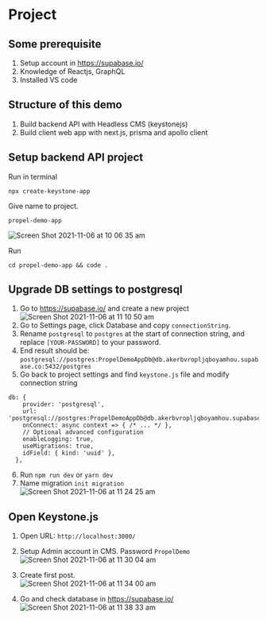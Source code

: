 # Project

## Some prerequisite
1. Setup account in https://supabase.io/
2. Knowledge of Reactjs, GraphQL
3. Installed VS code

## Structure of this demo
1. Build backend API with Headless CMS (keystonejs)
2. Build client web app with next.js, prisma and apollo client

## Setup backend API project

Run in terminal
```
npx create-keystone-app
```

Give name to project.
```
propel-demo-app
```
![Screen Shot 2021-11-06 at 10 06 35 am](https://user-images.githubusercontent.com/1040210/140590810-9324c0a7-3bca-4ac0-b601-38360f0f6ee4.png)

Run
```
cd propel-demo-app && code .
```

## Upgrade DB settings to postgresql
1. Go to https://supabase.io/ and create a new project
![Screen Shot 2021-11-06 at 11 10 50 am](https://user-images.githubusercontent.com/1040210/140590993-b9096d2a-a847-482b-b3f6-e6eccba67a42.png)
2. Go to Settings page, click Database and copy `connectionString`. 
3. Rename `postgresql` to `postgres` at the start of connection string, and replace `[YOUR-PASSWORD]` to your password. 
4. End result should be: `postgresql://postgres:PropelDemoAppDb@db.akerbvropljqboyamhou.supabase.co:5432/postgres`
5. Go back to project settings and find `keystone.js` file and modify connection string

```
db: {
    provider: 'postgresql',
    url: 'postgresql://postgres:PropelDemoAppDb@db.akerbvropljqboyamhou.supabase.co:5432/postgres',
    onConnect: async context => { /* ... */ },
    // Optional advanced configuration
    enableLogging: true,
    useMigrations: true,
    idField: { kind: 'uuid' },
  },
```
6. Run `npm run dev` or `yarn dev`
7. Name migration `init migration`
    ![Screen Shot 2021-11-06 at 11 24 25 am](https://user-images.githubusercontent.com/1040210/140591398-18ddc930-9321-4ee5-a77f-471c6e356c6a.png)

## Open Keystone.js
1. Open URL: `http://localhost:3000/` 
2. Setup Admin account in CMS. Password `PropelDemo`
![Screen Shot 2021-11-06 at 11 30 04 am](https://user-images.githubusercontent.com/1040210/140591573-1a2c5f43-5390-43c5-ab2f-1421d6165f18.png)

3. Create first post.     
![Screen Shot 2021-11-06 at 11 34 00 am](https://user-images.githubusercontent.com/1040210/140591712-0b166ff8-a48b-4f7b-9ff8-02f366fe1256.png)

4. Go and check database in https://supabase.io/
![Screen Shot 2021-11-06 at 11 38 33 am](https://user-images.githubusercontent.com/1040210/140591866-85336ed5-814e-49e8-8e14-034c31ee2de6.png)